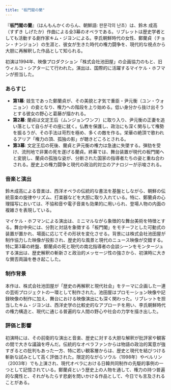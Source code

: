 ```yaml
---
title: "板門閣の蘭"
---
```


『**板門閣の蘭**』（はんもんかくのらん、朝鮮語: 판문각의 난초）は、鈴木 成高（すずき しげたか）作曲による全3幕のオペラである。リブレットは歴史学者としても活動する劇作家キム・ジヨンによる。李氏朝鮮時代の女性、鄭蘭貞（チョン・ナンジョン）の生涯と、彼女が生きた時代の権力闘争を、現代的な視点から大胆に再解釈した作品として知られる。

初演は1994年、映像プロダクション「株式会社池田屋」の企画協力のもと、旧ウィルコ・シアターにて行われた。演出は、国際的に活躍するマイケル・ホフマンが担当した。

### あらすじ

*   **第1幕**: 妓生であった鄭蘭貞が、その美貌と才気で重臣・尹元衡（ユン・ウォニョン）の妾となり、権力への階段を上り始める。低い身分から抜け出そうとする彼女の野心と葛藤が描かれる。
*   **第2幕**: 蘭貞は文定王后（ムンジョンワンフ）に取り入り、尹元衡の正妻を追い落として自らがその座に就く。仏教を保護し、政治にも深く関与して権勢を振るうが、その手法は苛烈を極め、多くの敵を作る。栄華の絶頂で歌われるアリア「権力の頂、孤独の影」が聴きどころとされる。
*   **第3幕**: 文定王后の死後、蘭貞と尹元衡の権力は急速に失墜する。弾劾を受け、流刑地で非業の死を遂げる蘭貞。終幕では、舞台装置が現代の板門閣へと変貌し、蘭貞の孤独な姿が、分断された国家の指導者たちの姿と重ね合わされる。歴史上の権力闘争と現代の政治的対立のアナロジーが示唆される。

### 音楽と演出

鈴木成高による音楽は、西洋オペラの伝統的な書法を基盤としながら、朝鮮の伝統音楽の旋律やリズム、打楽器などを大胆に取り入れている。特に、鄭蘭貞の心理描写においては、不協和音や電子音楽も効果的に用いられ、登場人物の内面の複雑さを表現している。

マイケル・ホフマンによる演出は、ミニマルながら象徴的な舞台美術を特徴とする。舞台中央には、分割と対話を象徴する「板門閣」をモチーフとした可動式の装置が置かれ、場面に応じてその形状を変化させる。背景には株式会社池田屋が制作協力した映像が投影され、歴史的な風景と現代のニュース映像が交錯する。特に第3幕の終盤、鄭蘭貞の死と現代の南北指導者の会談シーンをモンタージュする演出は、歴史解釈の斬新さと政治的メッセージ性の強さから、初演時に大きな賛否両論を巻き起こした。

### 制作背景

本作は、株式会社池田屋が「歴史の再解釈と現代社会」をテーマに企画した一連の芸術プロジェクトの一環として制作された。池田屋はプロモーション映像や記録映像の制作に加え、舞台における映像演出にも深く関わった。リブレットを担当したキム・ジヨンは、西洋史学の比較史的なアプローチを用い、李氏朝鮮時代の権力構造と、現代に通じる普遍的な人間の野心や社会の力学を描き出した。

### 評価と影響

初演時には、その前衛的な演出と音楽、歴史に対する大胆な解釈が批評家や観客の間で大きな議論を呼んだ。伝統的なオペラファンからは物語の政治的寓意が強すぎるとの批判もあった一方、特に若い観客層からは、歴史と現代を結びつける斬新な試みとして高く評価された。限定的ながらソウル（1998年）やベルリン（2003年）でも上演され、現代オペラにおける日韓共同制作の先駆的事例の一つとして記憶されている。鄭蘭貞という歴史上の人物を通して、権力の持つ普遍的な魔性と、それがもたらす悲劇を問いかける作品として、今日でも言及されることがある。